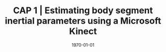 ---
title: "CAP 1 | Estimating body segment inertial parameters using a Microsoft Kinect"
collection: publications
permalink: /publication/Ab-1
date: 1970-01-01
venue: 'Engineering'
citation: '<b>Kudzia P.</b> and Genevieve D., Estimating body segment inertial parameters using a Microsoft Kinect.<i> Ontario Biomechanics Conference.</i>. Barrie, ON, Canada <b>2015</b>'
---